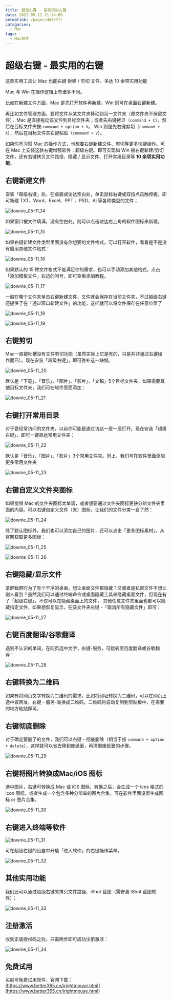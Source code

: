 ```yaml
---
title: 超级右键 - 最实用的右键
date: 2022-05-11 21:34:05
permalink: /pages/de97ff/
categories:
  - Mac
tags:
  - Mac软件
---
```


# 超级右键 - 最实用的右键

这款实用工具让 Mac 也能右键 新建 / 剪切 文件，多达 10 余项实用功能

Mac 与 Win 在操作逻辑上有诸多不同。

比如在新建文件方面，Mac 是先打开软件再新建，Win 则可在桌面右键新建。

再比如文件管理方面，要将文件从某文件夹移动到另一文件夹（原文件夹不保留文件），Mac 是直接拖动该文件到目标文件夹；或者先右键拷贝（`command + C`），然后在目标文件夹按 `command + option + V`。
Win 则是先右键剪切（`command + X`），然后在目标文件夹右键粘贴（`command + V`）。

如果你不习惯 Mac 的操作方式，也想要右键新建文件、剪切等更多快捷操作。可在 Mac 上安装这款右键增强软件：超级右键。即可实现如 Win 般右键新建/剪切文件，还有右键拷贝文件路径、隐藏 / 显示文件、打开常用目录等 **10 余项实用功能**。

## 右键新建文件

安装「超级右键」后，在桌面或访达空白处，单击鼠标右键或双指点击触控板，即可新建 TXT、Word、Excel、PPT 、PSD、Ai 等各种类型的文件；

![downie_05-11_14](https://fastly.jsdelivr.net/gh/oliver556/image-hosting@master/20220511/downie_05-11_14.z05pjec2f3k.webp)

如果窗口被文件填满，没有空白处，则可以点击访达右上角的软件图标来新建。

![downie_05-11_15](https://fastly.jsdelivr.net/gh/oliver556/image-hosting@master/20220511/downie_05-11_15.2dxd0en7n5xc.webp)

如果右键新建文件类型里面没有你想要的文件格式，可以打开软件，看看是不是没有启用其他文件格式：

![downie_05-11_16](https://fastly.jsdelivr.net/gh/oliver556/image-hosting@master/20220511/downie_05-11_16.25pvcqyuw9uo.webp)

如果默认的 15 种文件格式不能满足你的需求，也可以手动添加其他格式，点击「添加模板文件」右边的问号，即可查看添加教程。

![downie_05-11_17](https://fastly.jsdelivr.net/gh/oliver556/image-hosting@master/20220511/downie_05-11_17.1wkpeozejocg.webp)

一般在哪个文件夹单击右键新建文件，文件就会保存在当前文件夹，不过超级右键还提供了在「通过窗口新建文件」的功能，这样就可以将文件保存在任意位置了

![downie_05-11_18](https://fastly.jsdelivr.net/gh/oliver556/image-hosting@master/20220511/downie_05-11_18.6aa1i68xxrk0.webp)

![downie_05-11_19](https://fastly.jsdelivr.net/gh/oliver556/image-hosting@master/20220511/downie_05-11_19.3cucpd0yswo0.webp)

## 右键剪切

Mac一直被吐槽没有文件剪切功能（虽然实际上它是有的，只是并非通过右键操作而已）。现在安装「超级右键」，即可弥补这一缺憾。

![downie_05-11_20](https://fastly.jsdelivr.net/gh/oliver556/image-hosting@master/20220511/downie_05-11_20.aj3p2vsmnio.webp)

默认是「下载」、「音乐」、「图片」、「影片」、「文稿」5个目标文件夹，如果需要其他目标文件夹，我们可在软件里面添加：

![downie_05-11_21](https://fastly.jsdelivr.net/gh/oliver556/image-hosting@master/20220511/downie_05-11_21.113vl4mpl9qo.webp)

## 右键打开常用目录

对于要经常访问的文件夹，以前你可能是通过访达一层一层打开。现在安装「超级右键」，即可一键直达常用文件夹：

![downie_05-11_22](https://fastly.jsdelivr.net/gh/oliver556/image-hosting@master/20220511/downie_05-11_22.5hycjr0xyoc0.webp)

默认是「音乐」、「图片」、「影片」3个常用文件夹。同上，我们可在软件里面添加更多常用文件夹

![downie_05-11_23](https://fastly.jsdelivr.net/gh/oliver556/image-hosting@master/20220511/downie_05-11_23.6df9wxbctc40.webp)

## 右键自定义文件夹图标

如果觉得 Mac 的文件夹图标太单调，或者想要通过文件夹图标更快分辨文件夹里面的内容。可以右键自定义文件（夹）图标，让我们的文件分类一目了然：

![downie_05-11_24](https://fastly.jsdelivr.net/gh/oliver556/image-hosting@master/20220511/downie_05-11_24.5u72n75p1i00.webp)

除了默认图标外，我们也可以添加自己的图片，还可以点击「更多图标素材」，从官网获取更多图标：

![downie_05-11_25](https://fastly.jsdelivr.net/gh/oliver556/image-hosting@master/20220511/downie_05-11_25.59wo11lvxfo0.webp)

![downie_05-11_26](https://fastly.jsdelivr.net/gh/oliver556/image-hosting@master/20220511/downie_05-11_26.25a7qv1yafz4.webp)

## 右键隐藏/显示文件

录屏截屏时为了有个干净的桌面，想让桌面文件都隐藏？又或者是私密文件不想让别人看到？虽然我们可以通过终端命令或桌面隐藏工具来隐藏桌面文件，但现在有了「超级右键」，不仅可以在隐藏桌面上的文件，
其他任意文件夹里面也都可以隐藏指定文件，如果想恢复显示，在该文件夹右键 -「取消所有隐藏文件」即可：

![downie_05-11_27](https://fastly.jsdelivr.net/gh/oliver556/image-hosting@master/20220511/downie_05-11_27.1o3da3nd82kg.webp)

## 右键百度翻译/谷歌翻译

遇到不认识的单词，在网页选中文字，右键-服务，可跳转至百度翻译或谷歌翻译：

![downie_05-11_28](https://fastly.jsdelivr.net/gh/oliver556/image-hosting@master/20220511/downie_05-11_28.h4w5nq29u4w.webp)

## 右键转换为二维码

如果有将网页文字转换为二维码的需求，比如将网址转换为二维码，可以在网页上选中该网址，右键 - 服务-准换成二维码，二维码将自动复制到剪贴板中，在需要的地方粘贴即可。

## 右键彻底删除

对于确定要删了的文件，我们可以右键 - 彻底删除（相当于按 `command + option + delete`），这样就可以省去移到废纸篓，再清倒废纸篓的步骤。

![downie_05-11_29](https://fastly.jsdelivr.net/gh/oliver556/image-hosting@master/20220511/downie_05-11_29.5uk638q1le00.webp)

## 右键将图片转换成Mac/iOS 图标

选中图片，右键可转换成 Mac 或 iOS 图标，转换之后，会生成一个 icns 格式的 icon 图标，或者生成一个包含多种分辨率的图片合集，可在软件里面设置生成图标 or 图片合集。

![downie_05-11_30](https://fastly.jsdelivr.net/gh/oliver556/image-hosting@master/20220511/downie_05-11_30.2kjxtuzai0k0.webp)

## 右键进入终端等软件

![downie_05-11_31](https://fastly.jsdelivr.net/gh/oliver556/image-hosting@master/20220511/downie_05-11_31.51dk3hexzo40.webp)

可在超级右键的设置中开启「进入软件」的右键操作菜单。

![downie_05-11_32](https://fastly.jsdelivr.net/gh/oliver556/image-hosting@master/20220511/downie_05-11_32.4ow2isxe2tq0.webp)

## 其他实用功能

我们还可以通过超级右键来拷贝文件路径、iShot 截图（需安装 iShot 截图软件）；

![downie_05-11_33](https://fastly.jsdelivr.net/gh/oliver556/image-hosting@master/20220511/downie_05-11_33.69exdmaf0rg0.webp)

## 注册激活

收到正版授权码之后，只需两步即可成功注册激活：

![downie_05-11_34](https://fastly.jsdelivr.net/gh/oliver556/image-hosting@master/20220511/downie_05-11_34.1uvk5ad8cd9c.webp)

## 免费试用

买前可免费试用软件，官网下载：[https://www.better365.cn/irightmouse.html](https://www.better365.cn/irightmouse.html)
